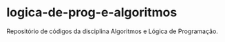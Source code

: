 # logica-de-prog-e-algoritmos
Repositório de códigos da disciplina Algoritmos e Lógica de Programação.
